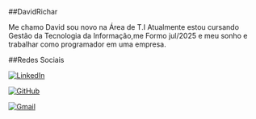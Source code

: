 ##DavidRichar

Me chamo David sou novo na Área de T.I Atualmente estou cursando Gestão da Tecnologia da Informação,me Formo jul/2025 e meu sonho e trabalhar como programador em uma empresa.

##Redes Sociais

[![LinkedIn](https://img.shields.io/badge/LinkedIn-0077B5?style=for-the-badge&logo=linkedin&logoColor=white)](https://www.linkedin.com/in/david-richard-208254205/)


[![GitHub](https://img.shields.io/badge/GitHub-100000?style=for-the-badge&logo=github&logoColor=white)](https://github.com/DavidRichar)



[![Gmail](https://img.shields.io/badge/Gmail-333333?style=for-the-badge&logo=gmail&logoColor=red)](mailto:davicmp1234541@gmail.com)
